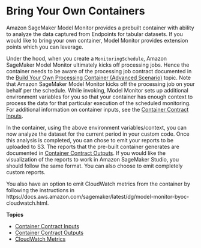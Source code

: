 # Bring Your Own Containers<a name="model-monitor-byoc-containers"></a>

Amazon SageMaker Model Monitor provides a prebuilt container with ability to analyze the data captured from Endpoints for tabular datasets\. If you would like to bring your own container, Model Monitor provides extension points which you can leverage\.

Under the hood, when you create a `MonitoringSchedule`, Amazon SageMaker Model Monitor ultimately kicks off processing jobs\. Hence the container needs to be aware of the processing job contract documented in the [Build Your Own Processing Container \(Advanced Scenario\)](build-your-own-processing-container.md) topic\. Note that Amazon SageMaker Model Monitor kicks off the processing job on your behalf per the schedule\. While invoking, Model Monitor sets up additional environment variables for you so that your container has enough context to process the data for that particular execution of the scheduled monitoring\. For additional information on container inputs, see the [Container Contract Inputs](model-monitor-byoc-contract-inputs.md)\.

In the container, using the above environment variables/context, you can now analyze the dataset for the current period in your custom code\. Once this analysis is completed, you can chose to emit your reports to be uploaded to S3\. The reports that the pre\-built container generates are documented in [Container Contract Outputs](model-monitor-byoc-contract-outputs.md)\. If you would like the visualization of the reports to work in Amazon SageMaker Studio, you should follow the same format\. You can also choose to emit completely custom reports\.

You also have an option to emit CloudWatch metrics from the container by following the instructions in https://docs\.aws\.amazon\.com/sagemaker/latest/dg/model\-monitor\-byoc\-cloudwatch\.html\.

**Topics**
+ [Container Contract Inputs](model-monitor-byoc-contract-inputs.md)
+ [Container Contract Outputs](model-monitor-byoc-contract-outputs.md)
+ [CloudWatch Metrics](model-monitor-byoc-cloudwatch.md)